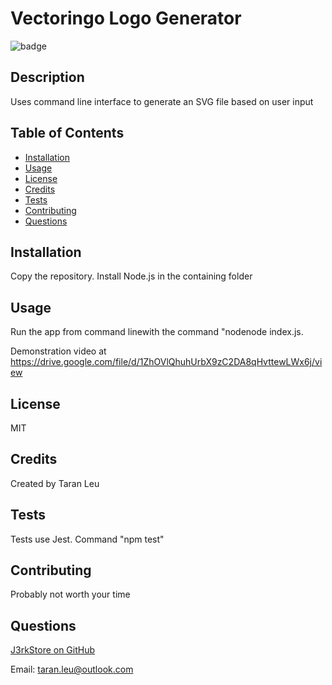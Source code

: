 # Vectoringo Logo Generator

![badge](https://img.shields.io/badge/license-MIT-blueviolet)

## Description

Uses command line interface to generate an SVG file based on user input

## Table of Contents

- [Installation](#installation)
- [Usage](#usage)
- [License](#license)
- [Credits](#credits)
- [Tests](#tests)
- [Contributing](#contributing)
- [Questions](#questions)

## Installation

Copy the repository. Install Node.js in the containing folder

## Usage

Run the app from command linewith the command "nodenode index.js.  

Demonstration video at https://drive.google.com/file/d/1ZhOVlQhuhUrbX9zC2DA8qHvttewLWx6j/view

## License

MIT

## Credits

Created by Taran Leu

## Tests

Tests use Jest. Command "npm test"

## Contributing

Probably not worth your time

## Questions

[J3rkStore on GitHub](https://github.com/J3rkStore)

Email: taran.leu@outlook.com

